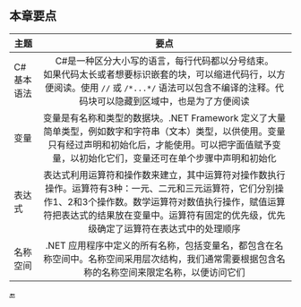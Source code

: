 ## 本章要点

| 主题 | 要点 |
|-|:-:|
| C#基本语法 | C#是一种区分大小写的语言，每行代码都以分号结束。<br>如果代码太长或者想要标识嵌套的块，可以缩进代码行，以方便阅读。使用 `//` 或 `/*...*/` 语法可以包含不编译的注释。代码块可以隐藏到区域中，也是为了方便阅读 |
| 变量 | 变量是有名称和类型的数据块。.NET Framework 定义了大量简单类型，例如数字和字符串（文本）类型，以供使用。变量只有经过声明和初始化后，才能使用。可以把字面值赋予变量，以初始化它们，变量还可在单个步骤中声明和初始化 |
| 表达式 | 表达式利用运算符和操作数来建立，其中运算符对操作数执行操作。运算符有3种：一元、二元和三元运算符，它们分别操作1、2和3个操作数。数学运算符对数值执行操作，赋值运算符把表达式的结果放在变量中。运算符有固定的优先级，优先级确定了运算符在表达式中的处理顺序 |
| 名称空间 | .NET 应用程序中定义的所有名称，包括变量名，都包含在名称空间中。名称空间采用层次结构，我们通常需要根据包含名称的名称空间来限定名称，以便访问它们 |












🔚